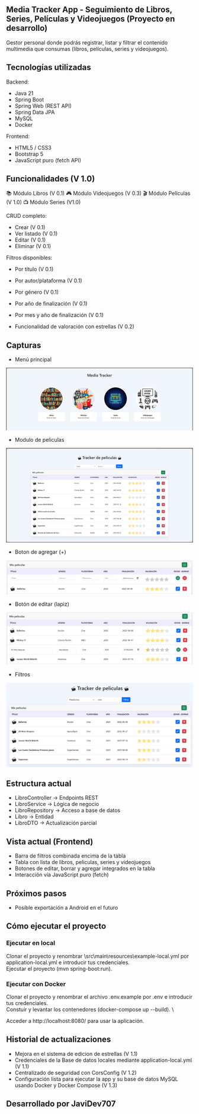 ## Media Tracker App - Seguimiento de Libros, Series, Películas y Videojuegos (Proyecto en desarrollo)

Gestor personal donde podrás registrar, listar y filtrar el contenido multimedia que consumas (libros, películas, series y videojuegos).

## Tecnologías utilizadas

Backend:
- Java 21
- Spring Boot
- Spring Web (REST API)
- Spring Data JPA
- MySQL
- Docker

Frontend:
- HTML5 / CSS3
- Bootstrap 5
- JavaScript puro (fetch API)

## Funcionalidades (V 1.0)

📚 Módulo Libros (V 0.1)
🎮 Módulo Videojuegos (V 0.3)
🎬 Módulo Películas (V 1.0)
📺 Módulo Series (V1.0)

CRUD completo:
- Crear  (V 0.1)
- Ver listado (V 0.1)
- Editar  (V 0.1)
- Eliminar  (V 0.1)

Filtros disponibles:
- Por título (V 0.1)
- Por autor/plataforma (V 0.1)
- Por género (V 0.1)
- Por año de finalización (V 0.1)
- Por mes y año de finalización (V 0.1)

- Funcionalidad de valoración con estrellas (V 0.2)

## Capturas

- Menú principal

![Menu principal](img/index.png)

- Modulo de peliculas

![modulo peliculas](img/mPeliculas.png)

- Boton de agregar (+)

![btn agregar](img/agregar.png)

- Botón de editar (lapiz)

![btn editar](img/editar.png)

- Filtros

![filtro](img/filtroCine.png)

## Estructura actual

- LibroController → Endpoints REST
- LibroService → Lógica de negocio
- LibroRepository → Acceso a base de datos
- Libro → Entidad
- LibroDTO → Actualización parcial

## Vista actual (Frontend)

- Barra de filtros combinada encima de la tabla
- Tabla con lista de libros, peliculas, series y videojuegos
- Botones de editar, borrar y agregar integrados en la tabla
- Interacción vía JavaScript puro (fetch)

## Próximos pasos

- Posible exportación a Android en el futuro

## Cómo ejecutar el proyecto

### Ejecutar en local
Clonar el proyecto y renombrar \src\main\resources\example-local.yml por application-local.yml e introducir tus credenciales. \
Ejecutar el proyecto (mvn spring-boot:run).

### Ejecutar con Docker 
Clonar el proyecto y renombrar el archivo .env.example por .env e introducir tus credenciales. \
Constuir y levantar los contenedores (docker-compose up --build). \

Acceder a http://localhost:8080/ para usar la aplicación.

## Historial de actualizaciones

- Mejora en el sistema de edicion de estrellas (V 1.1)
- Credenciales de la Base de datos locales mediante application-local.yml (V 1.1)
- Centralizado de seguridad con CorsConfig (V 1.2)
- Configuración lista para ejecutar la app y su base de datos MySQL usando Docker y Docker Compose (V 1.3)

## Desarrollado por JaviDev707


